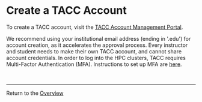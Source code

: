 # Create a TACC Account

To create a TACC account, visit the [TACC Account Management Portal](https://accounts.tacc.utexas.edu/register).

We recommend using your institutional email address (ending in '.edu') for account creation, as it accelerates
the approval process. Every instructor and student needs to make their own TACC account, and cannot share
account credentials. In order to log into the HPC clusters, TACC requires Multi-Factor Authentication (MFA).
Instructions to set up MFA are [here](https://docs.tacc.utexas.edu/basics/mfa/).

<br>

---
Return to the [Overview](index.md)
